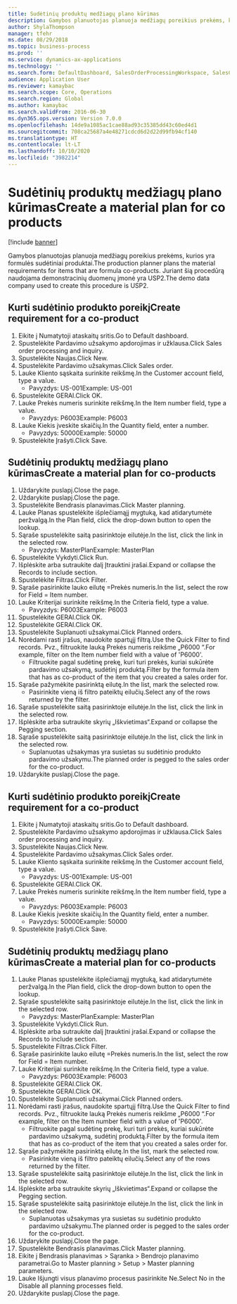 ```yaml
---
title: Sudėtinių produktų medžiagų plano kūrimas
description: Gamybos planuotojas planuoja medžiagų poreikius prekėms, kurios yra formulės sudėtiniai produktai.
author: ShylaThompson
manager: tfehr
ms.date: 08/29/2018
ms.topic: business-process
ms.prod: ''
ms.service: dynamics-ax-applications
ms.technology: ''
ms.search.form: DefaultDashboard, SalesOrderProcessingWorkspace, SalesCreateOrder, SalesTable, ReqCreatePlanWorkspace, ReqTransPlanCard, SysQueryForm, ReqTransPo
audience: Application User
ms.reviewer: kamaybac
ms.search.scope: Core, Operations
ms.search.region: Global
ms.author: kamaybac
ms.search.validFrom: 2016-06-30
ms.dyn365.ops.version: Version 7.0.0
ms.openlocfilehash: 14de9a1085ac1cae88ad93c35385dd43c60ed4d1
ms.sourcegitcommit: 708ca25687a4e48271cdcd6d2d22d99fb94cf140
ms.translationtype: HT
ms.contentlocale: lt-LT
ms.lasthandoff: 10/10/2020
ms.locfileid: "3982214"
---
```

# <a name="create-a-material-plan-for-co-products"></a><span data-ttu-id="9096f-103">Sudėtinių produktų medžiagų plano kūrimas</span><span class="sxs-lookup"><span data-stu-id="9096f-103">Create a material plan for co products</span></span>

[!include [banner](../../includes/banner.md)]

<span data-ttu-id="9096f-104">Gamybos planuotojas planuoja medžiagų poreikius prekėms, kurios yra formulės sudėtiniai produktai.</span><span class="sxs-lookup"><span data-stu-id="9096f-104">The production planner plans the material requirements for items that are formula co-products.</span></span> <span data-ttu-id="9096f-105">Juriant šią procedūrą naudojama demonstracinių duomenų įmonė yra USP2.</span><span class="sxs-lookup"><span data-stu-id="9096f-105">The demo data company used to create this procedure is USP2.</span></span>


## <a name="create-requirement-for-a-co-product"></a><span data-ttu-id="9096f-106">Kurti sudėtinio produkto poreikį</span><span class="sxs-lookup"><span data-stu-id="9096f-106">Create requirement for a co-product</span></span>
1. <span data-ttu-id="9096f-107">Eikite į Numatytoji ataskaitų sritis.</span><span class="sxs-lookup"><span data-stu-id="9096f-107">Go to Default dashboard.</span></span>
2. <span data-ttu-id="9096f-108">Spustelėkite Pardavimo užsakymo apdorojimas ir užklausa.</span><span class="sxs-lookup"><span data-stu-id="9096f-108">Click Sales order processing and inquiry.</span></span>
3. <span data-ttu-id="9096f-109">Spustelėkite Naujas.</span><span class="sxs-lookup"><span data-stu-id="9096f-109">Click New.</span></span>
4. <span data-ttu-id="9096f-110">Spustelėkite Pardavimo užsakymas.</span><span class="sxs-lookup"><span data-stu-id="9096f-110">Click Sales order.</span></span>
5. <span data-ttu-id="9096f-111">Lauke Kliento sąskaita surinkite reikšmę.</span><span class="sxs-lookup"><span data-stu-id="9096f-111">In the Customer account field, type a value.</span></span>
    * <span data-ttu-id="9096f-112">Pavyzdys: US-001</span><span class="sxs-lookup"><span data-stu-id="9096f-112">Example: US-001</span></span>  
6. <span data-ttu-id="9096f-113">Spustelėkite GERAI.</span><span class="sxs-lookup"><span data-stu-id="9096f-113">Click OK.</span></span>
7. <span data-ttu-id="9096f-114">Lauke Prekės numeris surinkite reikšmę.</span><span class="sxs-lookup"><span data-stu-id="9096f-114">In the Item number field, type a value.</span></span>
    * <span data-ttu-id="9096f-115">Pavyzdys: P6003</span><span class="sxs-lookup"><span data-stu-id="9096f-115">Example: P6003</span></span>  
8. <span data-ttu-id="9096f-116">Lauke Kiekis įveskite skaičių.</span><span class="sxs-lookup"><span data-stu-id="9096f-116">In the Quantity field, enter a number.</span></span>
    * <span data-ttu-id="9096f-117">Pavyzdys: 50000</span><span class="sxs-lookup"><span data-stu-id="9096f-117">Example: 50000</span></span>  
9. <span data-ttu-id="9096f-118">Spustelėkite Įrašyti.</span><span class="sxs-lookup"><span data-stu-id="9096f-118">Click Save.</span></span>

## <a name="create-a-material-plan-for-co-products"></a><span data-ttu-id="9096f-119">Sudėtinių produktų medžiagų plano kūrimas</span><span class="sxs-lookup"><span data-stu-id="9096f-119">Create a material plan for co-products</span></span>
1. <span data-ttu-id="9096f-120">Uždarykite puslapį.</span><span class="sxs-lookup"><span data-stu-id="9096f-120">Close the page.</span></span>
2. <span data-ttu-id="9096f-121">Uždarykite puslapį.</span><span class="sxs-lookup"><span data-stu-id="9096f-121">Close the page.</span></span>
3. <span data-ttu-id="9096f-122">Spustelėkite Bendrasis planavimas.</span><span class="sxs-lookup"><span data-stu-id="9096f-122">Click Master planning.</span></span>
4. <span data-ttu-id="9096f-123">Lauke Planas spustelėkite išplečiamąjį mygtuką, kad atidarytumėte peržvalgą.</span><span class="sxs-lookup"><span data-stu-id="9096f-123">In the Plan field, click the drop-down button to open the lookup.</span></span>
5. <span data-ttu-id="9096f-124">Sąraše spustelėkite saitą pasirinktoje eilutėje.</span><span class="sxs-lookup"><span data-stu-id="9096f-124">In the list, click the link in the selected row.</span></span>
    * <span data-ttu-id="9096f-125">Pavyzdys: MasterPlan</span><span class="sxs-lookup"><span data-stu-id="9096f-125">Example: MasterPlan</span></span>  
6. <span data-ttu-id="9096f-126">Spustelėkite Vykdyti.</span><span class="sxs-lookup"><span data-stu-id="9096f-126">Click Run.</span></span>
7. <span data-ttu-id="9096f-127">Išplėskite arba sutraukite dalį Įtrauktini įrašai.</span><span class="sxs-lookup"><span data-stu-id="9096f-127">Expand or collapse the Records to include section.</span></span>
8. <span data-ttu-id="9096f-128">Spustelėkite Filtras.</span><span class="sxs-lookup"><span data-stu-id="9096f-128">Click Filter.</span></span>
9. <span data-ttu-id="9096f-129">Sąraše pasirinkite lauko eilutę =Prekės numeris.</span><span class="sxs-lookup"><span data-stu-id="9096f-129">In the list, select the row for Field = Item number.</span></span>
10. <span data-ttu-id="9096f-130">Lauke Kriterijai surinkite reikšmę.</span><span class="sxs-lookup"><span data-stu-id="9096f-130">In the Criteria field, type a value.</span></span>
    * <span data-ttu-id="9096f-131">Pavyzdys: P6003</span><span class="sxs-lookup"><span data-stu-id="9096f-131">Example: P6003</span></span>  
11. <span data-ttu-id="9096f-132">Spustelėkite GERAI.</span><span class="sxs-lookup"><span data-stu-id="9096f-132">Click OK.</span></span>
12. <span data-ttu-id="9096f-133">Spustelėkite GERAI.</span><span class="sxs-lookup"><span data-stu-id="9096f-133">Click OK.</span></span>
13. <span data-ttu-id="9096f-134">Spustelėkite Suplanuoti užsakymai.</span><span class="sxs-lookup"><span data-stu-id="9096f-134">Click Planned orders.</span></span>
14. <span data-ttu-id="9096f-135">Norėdami rasti įrašus, naudokite spartųjį filtrą.</span><span class="sxs-lookup"><span data-stu-id="9096f-135">Use the Quick Filter to find records.</span></span> <span data-ttu-id="9096f-136">Pvz., filtruokite lauką Prekės numeris reikšme „P6000 “.</span><span class="sxs-lookup"><span data-stu-id="9096f-136">For example, filter on the Item number field with a value of 'P6000'.</span></span>
    * <span data-ttu-id="9096f-137">Filtruokite pagal sudėtinę prekę, kuri turi prekės, kuriai sukūrėte pardavimo užsakymą, sudėtinį produktą.</span><span class="sxs-lookup"><span data-stu-id="9096f-137">Filter by the formula item that has as co-product of the item that you created a sales order for.</span></span>  
15. <span data-ttu-id="9096f-138">Sąraše pažymėkite pasirinktą eilutę.</span><span class="sxs-lookup"><span data-stu-id="9096f-138">In the list, mark the selected row.</span></span>
    * <span data-ttu-id="9096f-139">Pasirinkite vieną iš filtro pateiktų eilučių.</span><span class="sxs-lookup"><span data-stu-id="9096f-139">Select any of the rows returned by the filter.</span></span>  
16. <span data-ttu-id="9096f-140">Sąraše spustelėkite saitą pasirinktoje eilutėje.</span><span class="sxs-lookup"><span data-stu-id="9096f-140">In the list, click the link in the selected row.</span></span>
17. <span data-ttu-id="9096f-141">Išplėskite arba sutraukite skyrių „Iškvietimas“.</span><span class="sxs-lookup"><span data-stu-id="9096f-141">Expand or collapse the Pegging section.</span></span>
18. <span data-ttu-id="9096f-142">Sąraše spustelėkite saitą pasirinktoje eilutėje.</span><span class="sxs-lookup"><span data-stu-id="9096f-142">In the list, click the link in the selected row.</span></span>
    * <span data-ttu-id="9096f-143">Suplanuotas užsakymas yra susietas su sudėtinio produkto pardavimo užsakymu.</span><span class="sxs-lookup"><span data-stu-id="9096f-143">The planned order is pegged to the sales order for the co-product.</span></span>  
19. <span data-ttu-id="9096f-144">Uždarykite puslapį.</span><span class="sxs-lookup"><span data-stu-id="9096f-144">Close the page.</span></span>

## <a name="create-requirement-for-a-co-product"></a><span data-ttu-id="9096f-145">Kurti sudėtinio produkto poreikį</span><span class="sxs-lookup"><span data-stu-id="9096f-145">Create requirement for a co-product</span></span>
1. <span data-ttu-id="9096f-146">Eikite į Numatytoji ataskaitų sritis.</span><span class="sxs-lookup"><span data-stu-id="9096f-146">Go to Default dashboard.</span></span>
2. <span data-ttu-id="9096f-147">Spustelėkite Pardavimo užsakymo apdorojimas ir užklausa.</span><span class="sxs-lookup"><span data-stu-id="9096f-147">Click Sales order processing and inquiry.</span></span>
3. <span data-ttu-id="9096f-148">Spustelėkite Naujas.</span><span class="sxs-lookup"><span data-stu-id="9096f-148">Click New.</span></span>
4. <span data-ttu-id="9096f-149">Spustelėkite Pardavimo užsakymas.</span><span class="sxs-lookup"><span data-stu-id="9096f-149">Click Sales order.</span></span>
5. <span data-ttu-id="9096f-150">Lauke Kliento sąskaita surinkite reikšmę.</span><span class="sxs-lookup"><span data-stu-id="9096f-150">In the Customer account field, type a value.</span></span>
    * <span data-ttu-id="9096f-151">Pavyzdys: US-001</span><span class="sxs-lookup"><span data-stu-id="9096f-151">Example: US-001</span></span>  
6. <span data-ttu-id="9096f-152">Spustelėkite GERAI.</span><span class="sxs-lookup"><span data-stu-id="9096f-152">Click OK.</span></span>
7. <span data-ttu-id="9096f-153">Lauke Prekės numeris surinkite reikšmę.</span><span class="sxs-lookup"><span data-stu-id="9096f-153">In the Item number field, type a value.</span></span>
    * <span data-ttu-id="9096f-154">Pavyzdys: P6003</span><span class="sxs-lookup"><span data-stu-id="9096f-154">Example: P6003</span></span>  
8. <span data-ttu-id="9096f-155">Lauke Kiekis įveskite skaičių.</span><span class="sxs-lookup"><span data-stu-id="9096f-155">In the Quantity field, enter a number.</span></span>
    * <span data-ttu-id="9096f-156">Pavyzdys: 50000</span><span class="sxs-lookup"><span data-stu-id="9096f-156">Example: 50000</span></span>  
9. <span data-ttu-id="9096f-157">Spustelėkite Įrašyti.</span><span class="sxs-lookup"><span data-stu-id="9096f-157">Click Save.</span></span>

## <a name="create-a-material-plan-for-co-products"></a><span data-ttu-id="9096f-158">Sudėtinių produktų medžiagų plano kūrimas</span><span class="sxs-lookup"><span data-stu-id="9096f-158">Create a material plan for co-products</span></span>
1. <span data-ttu-id="9096f-159">Lauke Planas spustelėkite išplečiamąjį mygtuką, kad atidarytumėte peržvalgą.</span><span class="sxs-lookup"><span data-stu-id="9096f-159">In the Plan field, click the drop-down button to open the lookup.</span></span>
2. <span data-ttu-id="9096f-160">Sąraše spustelėkite saitą pasirinktoje eilutėje.</span><span class="sxs-lookup"><span data-stu-id="9096f-160">In the list, click the link in the selected row.</span></span>
    * <span data-ttu-id="9096f-161">Pavyzdys: MasterPlan</span><span class="sxs-lookup"><span data-stu-id="9096f-161">Example: MasterPlan</span></span>  
3. <span data-ttu-id="9096f-162">Spustelėkite Vykdyti.</span><span class="sxs-lookup"><span data-stu-id="9096f-162">Click Run.</span></span>
4. <span data-ttu-id="9096f-163">Išplėskite arba sutraukite dalį Įtrauktini įrašai.</span><span class="sxs-lookup"><span data-stu-id="9096f-163">Expand or collapse the Records to include section.</span></span>
5. <span data-ttu-id="9096f-164">Spustelėkite Filtras.</span><span class="sxs-lookup"><span data-stu-id="9096f-164">Click Filter.</span></span>
6. <span data-ttu-id="9096f-165">Sąraše pasirinkite lauko eilutę =Prekės numeris.</span><span class="sxs-lookup"><span data-stu-id="9096f-165">In the list, select the row for Field = Item number.</span></span>
7. <span data-ttu-id="9096f-166">Lauke Kriterijai surinkite reikšmę.</span><span class="sxs-lookup"><span data-stu-id="9096f-166">In the Criteria field, type a value.</span></span>
    * <span data-ttu-id="9096f-167">Pavyzdys: P6003</span><span class="sxs-lookup"><span data-stu-id="9096f-167">Example: P6003</span></span>  
8. <span data-ttu-id="9096f-168">Spustelėkite GERAI.</span><span class="sxs-lookup"><span data-stu-id="9096f-168">Click OK.</span></span>
9. <span data-ttu-id="9096f-169">Spustelėkite GERAI.</span><span class="sxs-lookup"><span data-stu-id="9096f-169">Click OK.</span></span>
10. <span data-ttu-id="9096f-170">Spustelėkite Suplanuoti užsakymai.</span><span class="sxs-lookup"><span data-stu-id="9096f-170">Click Planned orders.</span></span>
11. <span data-ttu-id="9096f-171">Norėdami rasti įrašus, naudokite spartųjį filtrą.</span><span class="sxs-lookup"><span data-stu-id="9096f-171">Use the Quick Filter to find records.</span></span> <span data-ttu-id="9096f-172">Pvz., filtruokite lauką Prekės numeris reikšme „P6000 “.</span><span class="sxs-lookup"><span data-stu-id="9096f-172">For example, filter on the Item number field with a value of 'P6000'.</span></span>
    * <span data-ttu-id="9096f-173">Filtruokite pagal sudėtinę prekę, kuri turi prekės, kuriai sukūrėte pardavimo užsakymą, sudėtinį produktą.</span><span class="sxs-lookup"><span data-stu-id="9096f-173">Filter by the formula item that has as co-product of the item that you created a sales order for.</span></span>  
12. <span data-ttu-id="9096f-174">Sąraše pažymėkite pasirinktą eilutę.</span><span class="sxs-lookup"><span data-stu-id="9096f-174">In the list, mark the selected row.</span></span>
    * <span data-ttu-id="9096f-175">Pasirinkite vieną iš filtro pateiktų eilučių.</span><span class="sxs-lookup"><span data-stu-id="9096f-175">Select any of the rows returned by the filter.</span></span>  
13. <span data-ttu-id="9096f-176">Sąraše spustelėkite saitą pasirinktoje eilutėje.</span><span class="sxs-lookup"><span data-stu-id="9096f-176">In the list, click the link in the selected row.</span></span>
14. <span data-ttu-id="9096f-177">Išplėskite arba sutraukite skyrių „Iškvietimas“.</span><span class="sxs-lookup"><span data-stu-id="9096f-177">Expand or collapse the Pegging section.</span></span>
15. <span data-ttu-id="9096f-178">Sąraše spustelėkite saitą pasirinktoje eilutėje.</span><span class="sxs-lookup"><span data-stu-id="9096f-178">In the list, click the link in the selected row.</span></span>
    * <span data-ttu-id="9096f-179">Suplanuotas užsakymas yra susietas su sudėtinio produkto pardavimo užsakymu.</span><span class="sxs-lookup"><span data-stu-id="9096f-179">The planned order is pegged to the sales order for the co-product.</span></span>  
16. <span data-ttu-id="9096f-180">Uždarykite puslapį.</span><span class="sxs-lookup"><span data-stu-id="9096f-180">Close the page.</span></span>
17. <span data-ttu-id="9096f-181">Spustelėkite Bendrasis planavimas.</span><span class="sxs-lookup"><span data-stu-id="9096f-181">Click Master planning.</span></span>
18. <span data-ttu-id="9096f-182">Eikite į Bendrasis planavimas > Sąranka > Bendrojo planavimo parametrai.</span><span class="sxs-lookup"><span data-stu-id="9096f-182">Go to Master planning > Setup > Master planning parameters.</span></span>
19. <span data-ttu-id="9096f-183">Lauke Išjungti visus planavimo procesus pasirinkite Ne.</span><span class="sxs-lookup"><span data-stu-id="9096f-183">Select No in the Disable all planning processes field.</span></span>
20. <span data-ttu-id="9096f-184">Uždarykite puslapį.</span><span class="sxs-lookup"><span data-stu-id="9096f-184">Close the page.</span></span>

